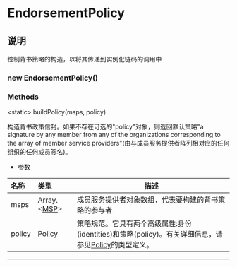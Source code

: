 # EndorsementPolicy

## 说明

控制背书策略的构造，以将其传递到实例化链码的调用中

### new EndorsementPolicy()

### Methods

&lt;static&gt; buildPolicy(msps, policy)

构造背书政策信封。如果不存在可选的"policy"对象，则返回默认策略"a signature by any member from any of the organizations corresponding to the array of member service providers"(由与成员服务提供者阵列相对应的任何组织的任何成员签名)。

- 参数

| 名称   | 类型                                                                                    | 描述                                                                                                                                                                                 |
| :----- | :-------------------------------------------------------------------------------------- | ------------------------------------------------------------------------------------------------------------------------------------------------------------------------------------ |
| msps   | Array.&lt;[MSP](https://hyperledger.github.io/fabric-sdk-node/release-1.4/MSP.html)&gt; | 成员服务提供者对象数组，代表要构建的背书策略的参与者                                                                                                                                 |
| policy | [Policy](https://hyperledger.github.io/fabric-sdk-node/release-1.4/global.html#Policy)  | 策略规范。它具有两个高级属性:身份(identities)和策略(policy)。有关详细信息，请参见[Policy](https://hyperledger.github.io/fabric-sdk-node/release-1.4/global.html#Policy)的类型定义。 |

---

